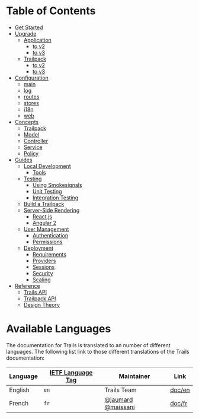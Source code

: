 # Table of Contents

- [Get Started](en/start.md)
- [Upgrade](/en/upgrade/README.md)
  - [Application](/en/upgrade/app.md)
    - [to v2](/en/upgrade/app/v2.md)
    - [to v3](/en/upgrade/app/v3.md)
  - [Trailpack](/en/upgrade/trailpack)
    - [to v2](/en/upgrade/trailpack/v2.md)
    - [to v3](/en/upgrade/trailpack/v3.md)
- [Configuration](en/config/README.md)
  - [main](en/config/main.md)
  - [log](en/config/log.md)
  - [routes](en/config/routes.md)
  - [stores](en/config/stores.md)
  - [i18n](en/config/i18n.md)
  - [web](en/config/web.md)
- [Concepts](/en/concepts/README.md)
  - [Trailpack](/en/concepts/trailpack.md)
  - [Model](/en/concepts/model.md)
  - [Controller](/en/concepts/controller.md)
  - [Service](/en/concepts/service.md)
  - [Policy](/en/concepts/policy.md)
- [Guides](/en/guide/README.md)
  - [Local Development](/en/guide/dev/README.md)
    - [Tools](/en/tools/tools.md)
  - [Testing](/en/guide/testing/README.md)
    - [Using Smokesignals](/en/guide/testing/smokesignals.md)
    - [Unit Testing](/en/guide/testing/unit.md)
    - [Integration Testing](/en/guide/testing/integration.md)
  - [Build a Trailpack](/en/guide/trailpack.md)
  - [Server-Side Rendering](/en/guide/render/README.md)
    - [React.js](/en/guide/render/react.md)
    - [Angular 2](/en/guide/render/ng2.md)
  - [User Management](/en/guide/users/README.md)
    - [Authentication](/en/guide/users/auth.md)
    - [Permissions](/en/guide/users/permissions.md)
  - [Deployment](/en/guide/deploy/README.md)
    - [Requirements](/en/guide/deploy/requirements.md)
    - [Providers](/en/guide/deploy/providers.md)
    - [Sessions](/en/guide/deploy/sessions.md)
    - [Security](/en/deploy/deploy/security.md)
    - [Scaling](/en/deploy/deploy/scaling.md)
- [Reference](/en/ref/README.md)
  - [Trails API](/en/ref/trails.md)
  - [Trailpack API](/en/ref/trails.md)
  - [Design Theory](/en/ref/theory.md)

# Available Languages
The documentation for Trails is translated to an number of different languages.
The following list link to those different translations of the Trails documentation:

| Language                     | [IETF Language Tag](https://en.wikipedia.org/wiki/IETF_language_tag)  | Maintainer        | Link |
| ---------------------------- | ------- | ------------------ | ---------------------------------- |
| English                    | `en`    | Trails Team | [doc/en](en/) |
| French                     | `fr`    | [@jaumard](https://github.com/jaumard) [@maissani](https://github.com/maissani) | [doc/fr](fr/) |

